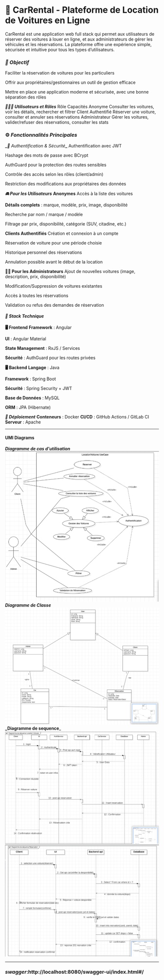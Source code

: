 # **🚗 CarRental - Plateforme de Location de Voitures en Ligne**

CarRental est une application web full stack qui permet aux utilisateurs de réserver des voitures à louer en ligne, et aux administrateurs de gérer les véhicules et les réservations. La plateforme offre une expérience simple, sécurisée et intuitive pour tous les types d’utilisateurs.

### _**🎯 Objectif**_

Faciliter la réservation de voitures pour les particuliers

Offrir aux propriétaires/gestionnaires un outil de gestion efficace

Mettre en place une application moderne et sécurisée, avec une bonne séparation des rôles

**_🧑‍🤝‍🧑 Utilisateurs et Rôles_**
Rôle	Capacités
Anonyme	Consulter les voitures, voir les détails, rechercher et filtrer
Client Authentifié	Réserver une voiture, consulter et annuler ses réservations
Administrateur	Gérer les voitures, valider/refuser des réservations, consulter les stats

### ⚙**_️ Fonctionnalités Principales_**

**_**_🔐 Authentification & Sécurité_**_**
Authentification avec JWT

Hashage des mots de passe avec BCrypt

AuthGuard pour la protection des routes sensibles

Contrôle des accès selon les rôles (client/admin)

Restriction des modifications aux propriétaires des données

**_🚘 Pour les Utilisateurs_**
**Anonymes**
Accès à la liste des voitures

**Détails complets** : marque, modèle, prix, image, disponibilité

Recherche par nom / marque / modèle

Filtrage par prix, disponibilité, catégorie (SUV, citadine, etc.)

**Clients Authentifiés**
Création et connexion à un compte

Réservation de voiture pour une période choisie

Historique personnel des réservations

Annulation possible avant le début de la location

**🧑‍💼 Pour les Administrateurs**
Ajout de nouvelles voitures (image, description, prix, disponibilité)

Modification/Suppression de voitures existantes

Accès à toutes les réservations

Validation ou refus des demandes de réservation

#### **_🧱 Stack Technique_**

**🖥️ Frontend**
**Framework** : Angular

**UI** : Angular Material

**State Management** : RxJS / Services

**Sécurité** : AuthGuard pour les routes privées

**🖥️ Backend**
**Langage** : Java

**Framework** : Spring Boot

**Sécurité** : Spring Security + JWT

**Base de Données** : MySQL

**ORM** : JPA (Hibernate)

**_🚀 Déploiement_**
**Conteneurs** : Docker
**CI/CD** : GitHub Actions / GitLab CI
**Serveur** : Apache

----------------------------------------------------------------------------------------------------------------------

#### **UMl Diagrams**

**_Diagramme de cas d'utilisation_**
![Diagrammes de cas d'utilisation](Diagrammes/diagramme%20de%20cas%20d'utilisation.png)
**_Diagramme de Classe_**
![Diagrammes de classe](Diagrammes/diagramme%20de%20classe.png)
**_Diagramme de sequence**_ 
![Diagrammes de séquence](Diagrammes/diagramme%20de%20sequence.png)
![Diagrammes de séquence](Diagrammes/diagramme%20de%20sequence%202.png)

-----------------------------------------------------------------------------------------------
### **_swagger_**:http://localhost:8080/swagger-ui/index.html#/